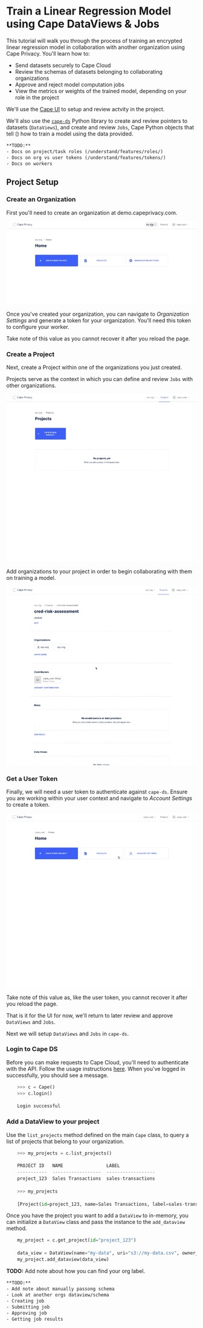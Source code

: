 # Train a Linear Regression Model using Cape DataViews & Jobs

This tutorial will walk you through the process of training an encrypted linear regression model in collaboration with another organization using Cape Privacy. You'll learn how to:

- Send datasets securely to Cape Cloud
- Review the schemas of datasets belonging to collaborating organizations
- Approve and reject model computation jobs 
- View the metrics or weights of the trained model, depending on your role in the project

We'll use the [Cape UI](demo.capeprivacy.com) to setup and review actvity in the project. 

We'll also use the [`cape-ds`](https://github.com/capeprivacy/cape-ds) Python library to create and review pointers to datasets (`DataViews`), and create and review `Jobs`, Cape Python objects that tell () how to train a model using the data provided.
```
**TODO:** 
- Docs on project/task roles (/understand/features/roles/)
- Docs on org vs user tokens (/understand/features/tokens/)
- Docs on workers
```
## Project Setup

### Create an Organization

First you'll need to create an organization at demo.capeprivacy.com.

![](../../img/create_org.gif)

Once you've created your organization, you can navigate to _Organization Settings_ and generate a token for your organization. You'll need this token to configure your worker.

Take note of this value as you cannot recover it after you reload the page.

### Create a Project

Next, create a Project within one of the organizations you just created.

Projects serve as the context in which you can define and review `Jobs` with other organizations.

![](../../img/create_project.gif)

Add organizations to your project in order to begin collaborating with them on training a model.

![](../../img/add_org.gif)

### Get a User Token

Finally, we will need a user token to authenticate against `cape-ds`. Ensure you are
working within your user context and navigate to _Account Settings_ to create a token.

![](../../img/create_user_token.gif)

Take note of this value as, like the user token, you cannot recover it after you reload the page.

That is it for the UI for now, we'll return to later review and approve `DataViews` and `Jobs`. 

Next we will setup `DataViews` and `Jobs` in `cape-ds`.

### Login to Cape DS

Before you can make requests to Cape Cloud, you'll need to authenticate with the API. Follow the usage instructions [here](/usage/login). When you've logged in successfully, you should see a message.

```python
	>>> c = Cape()
    >>> c.login()

	Login successful
```

### Add a DataView to your project

Use the `list_projects` method defined on the main `Cape` class, to query a list of projects that belong to your organization.

```python
    >>> my_projects = c.list_projects()

    PROJECT ID   NAME                LABEL
    -----------  ------------------  ------------------
    project_123  Sales Transactions  sales-transactions

	>>> my_projects

	[Project(id=project_123, name=Sales Transactions, label=sales-transactions)]
```

Once you have the project you want to add a `DataView` to in-memory, you can initialize a `DataView` class and pass the instance to the `add_dataview` method.

```python
    my_project = c.get_project(id="project_123")

    data_view = DataView(name="my-data", uri="s3://my-data.csv", owner_label="my-org")
    my_project.add_dataview(data_view)
```
**TODO:** Add note about how you can find your org label.


```
**TODO:** 
- Add note about manually passong schema
- Look at another orgs dataview/schema
- Creating job
- Submitting job
- Approving job
- Getting job results
```